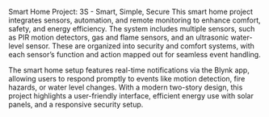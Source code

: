 Smart Home Project: 3S - Smart, Simple, Secure
This smart home project integrates sensors, automation, and remote monitoring to enhance comfort, safety, and energy efficiency. The system includes multiple sensors, such as PIR motion detectors, gas and flame sensors, and an ultrasonic water-level sensor. These are organized into security and comfort systems, with each sensor’s function and action mapped out for seamless event handling.

The smart home setup features real-time notifications via the Blynk app, allowing users to respond promptly to events like motion detection, fire hazards, or water level changes. With a modern two-story design, this project highlights a user-friendly interface, efficient energy use with solar panels, and a responsive security setup.
